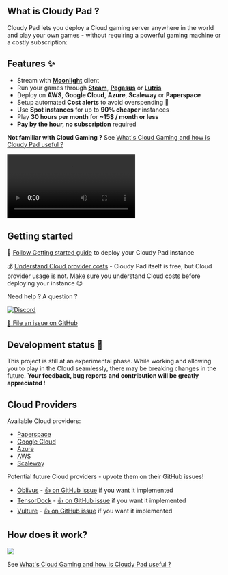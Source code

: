 
## What is Cloudy Pad ?

Cloudy Pad lets you deploy a Cloud gaming server anywhere in the world and play your own games - without requiring a powerful gaming machine or a costly subscription:

## Features ✨

- Stream with **[Moonlight](https://moonlight-stream.org/)** client
- Run your games through **[Steam](https://store.steampowered.com/)**, **[Pegasus](https://pegasus-frontend.org/)** or **[Lutris](https://lutris.net/)**
- Deploy on **AWS**, **Google Cloud**, **Azure**, **Scaleway** or **Paperspace**
- Setup automated **Cost alerts** to avoid overspending 💸
- Use **Spot instances** for up to **90% cheaper** instances
- Play **30 hours per month** for **~15$ / month or less**
- **Pay by the hour, no subscription** required

**Not familiar with Cloud Gaming ?** See [What's Cloud Gaming and how is Cloudy Pad useful ?](./docs/what-is-cloudy-pad.md)

<video controls>
  <source src="assets/demo.webm" type="video/mp4">
</video>

## Getting started

🚀 [Follow Getting started guide](./getting-started.md) to deploy your Cloudy Pad instance

💰 [Understand Cloud provider costs](./cost) - Cloudy Pad itself is free, but Cloud provider usage is not. Make sure you understand Cloud costs before deploying your instance 😉

Need help ? A question ?

[![Discord](https://img.shields.io/discord/856434175455133727?style=for-the-badge&logo=discord&logoColor=ffffff&label=Chat%20with%20us&labelColor=6A7EC2&color=7389D8)](https://discord.gg/dCxDVfVnSD)

[🐛 File an issue on GitHub](https://github.com/PierreBeucher/cloudypad)

## Development status 🧪

This project is still at an experimental phase. While working and allowing you to play in the Cloud seamlessly, there may be breaking changes in the future. **Your feedback, bug reports and contribution will be greatly appreciated !**

## Cloud Providers

Available Cloud providers:

- [Paperspace](https://www.paperspace.com/)
- [Google Cloud](https://cloud.google.com)
- [Azure](https://azure.microsoft.com)
- [AWS](https://aws.amazon.com/)
- [Scaleway](https://www.scaleway.com/)

Potential future Cloud providers - upvote them on their GitHub issues!
- [Oblivus](https://oblivus.com/pricing/) - [👍 on GitHub issue](https://github.com/PierreBeucher/cloudypad/issues/4) if you want it implemented
- [TensorDock](https://www.tensordock.com/) - [👍 on GitHub issue](https://github.com/PierreBeucher/cloudypad/issues/5) if you want it implemented
- [Vulture](https://www.vultr.com/pricing/#cloud-gpu) - [👍 on GitHub issue](https://github.com/PierreBeucher/cloudypad/issues/3) if you want it implemented

## How does it work?

![](assets/cloudypad-overview.png)

See [What's Cloud Gaming and how is Cloudy Pad useful ?](./what-is-cloud-gaming.md)